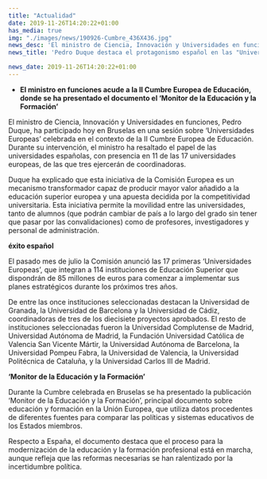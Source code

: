 ```yaml
---
title: "Actualidad"
date: 2019-11-26T14:20:22+01:00
has_media: true
img: "./images/news/190926-Cumbre_436X436.jpg"
news_desc: 'El ministro de Ciencia, Innovación y Universidades en funciones, Pedro Duque, ha participado hoy en Bruselas en una sesión sobre "Universidades Europeas" celebrada en el contexto de la II Cumbre Europea de Educación. Durante su intervención, el ministro ha resaltado el papel de las universidades españolas, con presencia en 11 de las 17 universidades europeas, de las que tres ejercerán de coordinadoras.'
news_title: 'Pedro Duque destaca el protagonismo español en las "Universidades Europeas"'

news_date: 2019-11-26T14:20:22+01:00
---
```

<ul>
<li><b>El ministro en funciones acude a la II Cumbre Europea de Educación, donde se ha presentado el documento el &lsquo;Monitor de la Educación y la Formación&rsquo;</b></li>
</ul>
<p>El ministro de Ciencia, Innovación y Universidades en funciones, Pedro Duque, ha participado hoy en Bruselas en una sesión sobre &lsquo;Universidades Europeas&rsquo; celebrada en el contexto de la II Cumbre Europea de Educación. Durante su intervención, el ministro ha resaltado el papel de las universidades españolas, con presencia en 11 de las 17 universidades europeas, de las que tres ejercerán de coordinadoras.</p>
<p>Duque ha explicado que esta iniciativa de la Comisión Europea es un mecanismo transformador capaz de producir mayor valor añadido a la educación superior europea y una apuesta decidida por la competitividad universitaria. Esta iniciativa permite la movilidad entre las universidades, tanto de alumnos (que podrán cambiar de país a lo largo del grado sin tener que pasar por las convalidaciones) como de profesores, investigadores y personal de administración.</p>
<p><b>éxito español</b></p>
<p>El pasado mes de julio la Comisión anunció las 17 primeras &lsquo;Universidades Europeas&rsquo;, que integran a 114 instituciones de Educación Superior que dispondrán de 85 millones de euros para comenzar a implementar sus planes estratégicos durante los próximos tres años.</p>
<p>De entre las once instituciones seleccionadas destacan la Universidad de Granada, la Universidad de Barcelona y la Universidad de Cádiz, coordinadoras de tres de los diecisiete proyectos aprobados. El resto de instituciones seleccionadas fueron la Universidad Complutense de Madrid, Universidad Autónoma de Madrid, la Fundación Universidad Católica de Valencia San Vicente Mártir, la Universidad Autónoma de Barcelona, la Universidad Pompeu Fabra, la Universidad de Valencia, la Universidad Politécnica de Cataluña, y la Universidad Carlos III de Madrid.</p>
<p><b>&lsquo;Monitor de la Educación y la Formación&rsquo;</b></p>
<p>Durante la Cumbre celebrada en Bruselas se ha presentado la publicación &lsquo;Monitor de la Educación y la Formación&rsquo;, principal documento sobre educación y formación en la Unión Europea, que utiliza datos procedentes de diferentes fuentes para comparar las políticas y sistemas educativos de los Estados miembros.</p>
<p>Respecto a España, el documento destaca que el proceso para la modernización de la educación y la formación profesional está en marcha, aunque refleja que las reformas necesarias se han ralentizado por la incertidumbre política.</p>
